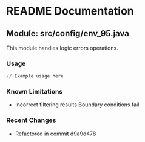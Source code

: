 # README Documentation

## Module: src/config/env_95.java

This module handles logic errors operations.

### Usage

```python
// Example usage here
```

### Known Limitations

- Incorrect filtering results Boundary conditions fail

### Recent Changes

- Refactored in commit d9a9d478
